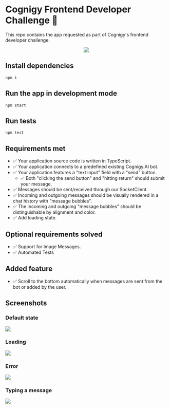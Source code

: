 # Cognigy Frontend Developer Challenge 🤖 

This repo contains the app requested as part of Cognigy's frontend developer challenge.

<p align="center">
  <img src="screenshots/chat-demo.gif" />
</p>

## Install dependencies

```
npm i
```

## Run the app in development mode

```
npm start
```

## Run tests

```
npm test
```

## Requirements met

- ✅ Your application source code is written in TypeScript.
- ✅ Your application connects to a predefined existing Cognigy.AI bot.
- ✅ Your application features a "text input" field with a "send" button.
  - ✅ Both "clicking the send button" and "hitting return" should submit your message.
- ✅ Messages should be sent/received through our SocketClient.
- ✅ Incoming and outgoing messages should be visually rendered in a chat history with "message
  bubbles".
- ✅ The incoming and outgoing "message bubbles" should be distinguishable by alignment and color.
- ✅ Add loading state.

## Optional requirements solved

- ✅ Support for Image Messages.
- ✅ Automated Tests

## Added feature

- ✅ Scroll to the bottom automatically when messages are sent from the bot or added by the user.

## Screenshots

### Default state

<img src="screenshots/default.png" />

### Loading

<img src="screenshots/loading.png" />

### Error

<img src="screenshots/error.png" />

### Typing a message

<img src="screenshots/typing.png" />
